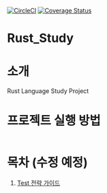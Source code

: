 [![CircleCI](https://circleci.com/gh/cheese10yun/spring-guide.svg?style=svg)](https://circleci.com/gh/cheese10yun/spring-guide)
[![Coverage Status](https://coveralls.io/repos/github/cheese10yun/spring-guide/badge.svg?branch=master)](https://coveralls.io/github/cheese10yun/spring-guide?branch=master)

# Rust_Study

# 소개
Rust Language Study Project 


# 프로젝트 실행 방법
```bash

```

# 목차 (수정 예정)
1. [Test 전략 가이드](https://github.com)







